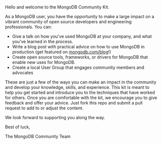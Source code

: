 Hello and welcome to the MongoDB Community Kit. 

As a MongoDB user, you have the opportunity to make a large impact on a vibrant community of open source developers 
and engineering professionals. You can:

* Give a talk on how you've used MongoDB at your company, and what you've learned in the process.
* Write a blog post with practical advice on how to use MongoDB in production (get featured on [mongodb.com/blog](http://mongodb.com/blog)!)
* Create open source tools, frameworks, or drivers for MongoDB that enable new uses for MongoDB.
* Create a local User Group that engages community members and advocates 

These are just a few of the ways you can make an impact in the community and develop your knowledge, skills, and experience. 
This kit is meant to help you get started and introduce you to the techniques that have worked for others. 
Once you are comfortable with the kit, we encourage you to give feedback and offer your advice. Just fork 
this repo and submit a pull request to add to or adjust the content.

We look forward to supporting you along the way.

Best of luck,

The MongoDB Community Team
